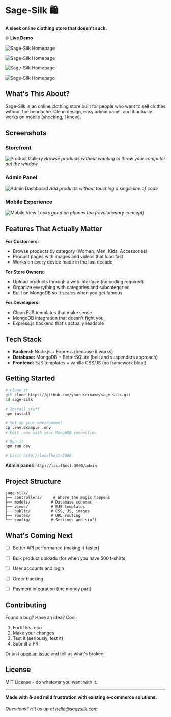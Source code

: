 # Sage-Silk 🛍️

**A sleek online clothing store that doesn't suck.**

[🌐 **Live Demo**](https://sagesilk.onrender.com)

![Sage-Silk Homepage](./public/assets/homepage.png)

![Sage-Silk Homepage](./public/assets/homepage2.png)

![Sage-Silk Homepage](./public/assets/homepage3.png)

![Sage-Silk Homepage](./public/assets/homepage4.png)

## What's This About?

Sage-Silk is an online clothing store built for people who want to sell clothes without the headache. Clean design, easy admin panel, and it actually works on mobile (shocking, I know).

## Screenshots

### Storefront
![Product Gallery](./screenshots/product-gallery.gif)
*Browse products without wanting to throw your computer out the window*

### Admin Panel
![Admin Dashboard](./screenshots/admin-panel.png)
*Add products without touching a single line of code*

### Mobile Experience
![Mobile View](./screenshots/mobile-view.gif)
*Looks good on phones too (revolutionary concept)*

## Features That Actually Matter

**For Customers:**
- Browse products by category (Women, Men, Kids, Accessories)
- Product pages with images and videos that load fast
- Works on every device made in the last decade

**For Store Owners:**
- Upload products through a web interface (no coding required)
- Organize everything with categories and subcategories
- Built on MongoDB so it scales when you get famous

**For Developers:**
- Clean EJS templates that make sense
- MongoDB integration that doesn't fight you
- Express.js backend that's actually readable

## Tech Stack

- **Backend:** Node.js + Express (because it works)
- **Database:** MongoDB + BetterSQLite (belt and suspenders approach)
- **Frontend:** EJS templates + vanilla CSS/JS (no framework bloat)

## Getting Started

```bash
# Clone it
git clone https://github.com/yourusername/sage-silk.git
cd sage-silk

# Install stuff
npm install

# Set up your environment
cp .env.example .env
# Edit .env with your MongoDB connection

# Run it
npm run dev

# Visit http://localhost:3000
```

**Admin panel:** `http://localhost:3000/admin`

## Project Structure

```
sage-silk/
├── controllers/     # Where the magic happens
├── models/         # Database schemas
├── views/          # EJS templates
├── public/         # CSS, JS, images
├── routes/         # URL routing
└── config/         # Settings and stuff
```

## What's Coming Next

- [ ] Better API performance (making it faster)
- [ ] Bulk product uploads (for when you have 500 t-shirts)
- [ ] User accounts and login
- [ ] Order tracking
- [ ] Payment integration (the money part)


## Contributing

Found a bug? Have an idea? Cool.

1. Fork this repo
2. Make your changes
3. Test it (seriously, test it)
4. Submit a PR

Or just [open an issue](https://github.com/yourusername/sage-silk/issues) and tell us what's broken.

## License

MIT License - do whatever you want with it.

---

**Made with ☕ and mild frustration with existing e-commerce solutions.**

*Questions? Hit us up at [hello@sagesilk.com](mailto:hello@sagesilk.com)*

